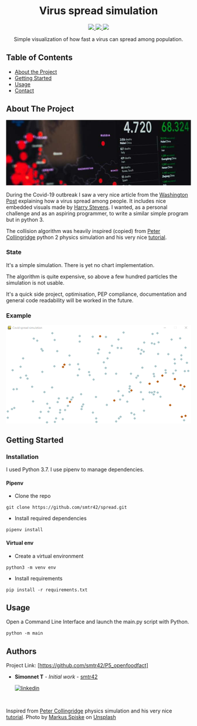 <h1 align="center">
  Virus spread simulation
</h1>

<p align="center">
  <a href="https://www.python.org/">
    <img src="https://img.shields.io/badge/Python-3.7-green.svg">
  </a>
  <a href="https://opensource.org/licenses/MIT">
    <img src="https://img.shields.io/badge/license-MIT-blue.svg">
  </a>
  <a href="https://www.linkedin.com/in/teiva-s/">
    <img src="https://img.shields.io/badge/linkedin-Simonnet-blue.svg">
  </a>
</p>



 <p align="center">
    Simple visualization of how fast a virus can spread among population.
    <br />
  </p>

<!-- TABLE OF CONTENTS -->
## Table of Contents

* [About the Project](#about-the-project)
* [Getting Started](#getting-started)
* [Usage](#usage)
* [Contact](#authors)

<!-- ABOUT THE PROJECT -->
## About The Project

<p align="center">
  <a href="https://github.com/smtr42">
    <img src="img/markus-spiske-3_SvgDspSTE-unsplash.jpg">
  </a>
</p>

During the Covid-19 outbreak I saw a very nice article from the [Washington Post](https://www.washingtonpost.com/graphics/2020/world/corona-simulator/) explaining how a virus spread among people. It includes nice embedded visuals made by [Harry Stevens](https://twitter.com/Harry_Stevens).
I wanted, as a personal challenge and as an aspiring programmer, to write a similar simple program but in python 3.

The collision algorithm was heavily inspired (copied) from [Peter Collingridge](https://github.com/petercollingridge) python 2 physics simulation and his very nice [tutorial](http://www.petercollingridge.co.uk/tutorials/pygame-physics-simulation/).
### State
It's a simple simulation. There is yet no chart implementation.

The algorithm is quite expensive, so above a few hundred particles the simulation is not usable.

It's a quick side project, optimisation, PEP compliance, documentation and general code readability will be worked in the future.
### Example
<p align="center">
  <a href="https://github.com/smtr42">
    <img src="img/covid_simu.gif">
  </a>
</p>

<!-- GETTING STARTED -->
## Getting Started

### Installation
I used Python 3.7.
I use pipenv to manage dependencies.

#### Pipenv
- Clone the repo
```shell script
git clone https://github.com/smtr42/spread.git
```
- Install required dependencies
```shell script
pipenv install
```
#### Virtual env
- Create a virtual environment
```shell script
python3 -m venv env
```
- Install requirements
```shell script
pip install -r requirements.txt
```

## Usage
Open a Command Line Interface and launch the main.py script with Python.
```shell script
python -m main
```

## Authors
Project Link: [https://github.com/smtr42/P5_openfoodfact]

* **Simonnet T** - *Initial work* - [smtr42](https://github.com/smtr42)
   
  <a href="https://www.linkedin.com/in/teiva-s/">
   <img src="https://content.linkedin.com/content/dam/me/business/en-us/amp/brand-site/v2/bg/LI-Logo.svg.original.svg" alt="linkedin" width="200" height="54">
 </a>
<br>

Inspired from [Peter Collingridge](https://github.com/petercollingridge) physics simulation and his very nice [tutorial](http://www.petercollingridge.co.uk/tutorials/pygame-physics-simulation/).
Photo by [Markus Spiske](https://unsplash.com/@markusspiske?utm_source=unsplash&utm_medium=referral&utm_content=creditCopyText) on [Unsplash](https://unsplash.com/?utm_source=unsplash&utm_medium=referral&utm_content=creditCopyText)